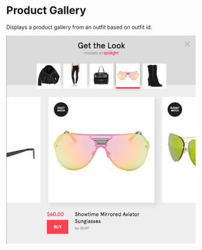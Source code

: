 # Product Gallery

Displays a product gallery from an outfit based on outfit id.

<img src="/screenshots/productGallery.png" />
